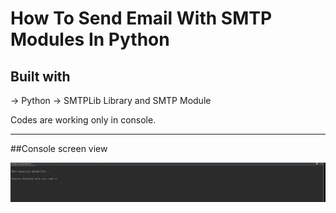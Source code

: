 # How To Send Email With SMTP Modules In Python

## Built with 

-> Python
-> SMTPLib Library and SMTP Module

Codes are working only in console. 
<hr>

##Console screen view

<img src="ConsolePhoto.png">


